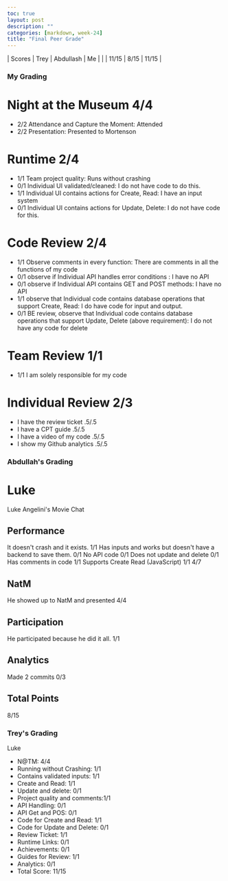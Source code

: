 ```yaml
---
toc: true
layout: post
description: ""
categories: [markdown, week-24]
title: "Final Peer Grade"
---
```


| Scores | Trey | Abdullash | Me |
| | 11/15 | 8/15 | 11/15 |

### My Grading

# Night at the Museum 4/4

* 2/2 Attendance and Capture the Moment: Attended
* 2/2 Presentation: Presented to Mortenson

# Runtime 2/4

* 1/1 Team project quality: Runs without crashing
* 0/1 Individual UI validated/cleaned: I do not have code to do this.
* 1/1 Individual UI contains actions for Create, Read: I have an input system
* 0/1 Individual UI contains actions for Update, Delete: I do not have code for this.

# Code Review 2/4

* 1/1 Observe comments in every function: There are comments in all the functions of my code
* 0/1 observe if  Individual API handles error conditions : I have no API
* 0/1 observe if Individual API contains GET and POST methods: I have no API
* 1/1 observe that Individual code contains database operations that support Create, Read: I do have code for input and output.
* 0/1 BE review, observe that Individual code contains database operations that support Update, Delete (above requirement): I do not have any code for delete

# Team Review 1/1
* 1/1 I am solely responsible for my code

# Individual Review 2/3
* I have the review ticket .5/.5
* I have a CPT guide .5/.5
* I have a video of my code .5/.5
* I show my Github analytics .5/.5

### Abdullah's Grading

# Luke
Luke Angelini's Movie Chat
## Performance
It doesn't crash and it exists. 1/1
Has inputs and works but doesn't have a backend to save them. 0/1
No API code 0/1
Does not update and delete 0/1
Has comments in code 1/1
Supports Create Read (JavaScript) 1/1
4/7
## NatM
He showed up to NatM and presented 4/4
## Participation
He participated because he did it all. 1/1
## Analytics
Made 2 commits 0/3
## Total Points
8/15

### Trey's Grading

Luke
- N@TM: 4/4
- Running without Crashing: 1/1
- Contains validated inputs: 1/1
- Create and Read: 1/1
- Update and delete: 0/1
- Project quality and comments:1/1
- API Handling: 0/1
- API Get and POS: 0/1
- Code for Create and Read: 1/1
- Code for Update and Delete: 0/1
- Review Ticket: 1/1
- Runtime Links: 0/1
- Achievements: 0/1
- Guides for Review: 1/1
- Analytics: 0/1
- Total Score: 11/15
